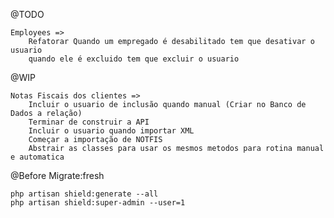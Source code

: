 @TODO

    Employees =>
        Refatorar Quando um empregado é desabilitado tem que desativar o usuario
        quando ele é excluido tem que excluir o usuario

@WIP

    Notas Fiscais dos clientes =>
        Incluir o usuario de inclusão quando manual (Criar no Banco de Dados a relação)
        Terminar de construir a API
        Incluir o usuario quando importar XML
        Começar a importação de NOTFIS
        Abstrair as classes para usar os mesmos metodos para rotina manual e automatica


@Before Migrate:fresh

    php artisan shield:generate --all
    php artisan shield:super-admin --user=1
